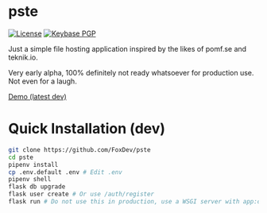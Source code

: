# pste

[![License](https://img.shields.io/github/license/FoxDev/pste.svg)](https://www.gnu.org/licenses/gpl.txt)
[![Keybase PGP](https://img.shields.io/keybase/pgp/TheReverend403.svg)](https://keybase.io/thereverend403)

Just a simple file hosting application inspired by the likes of pomf.se and teknik.io.

Very early alpha, 100% definitely not ready whatsoever for production use. Not even for a laugh.

[Demo (latest dev)](https://dev.pste.pw)

# Quick Installation (dev)

```sh
git clone https://github.com/FoxDev/pste
cd pste
pipenv install
cp .env.default .env # Edit .env
pipenv shell
flask db upgrade
flask user create # Or use /auth/register
flask run # Do not use this in production, use a WSGI server with app:create_app() as your entrypoint.
```
